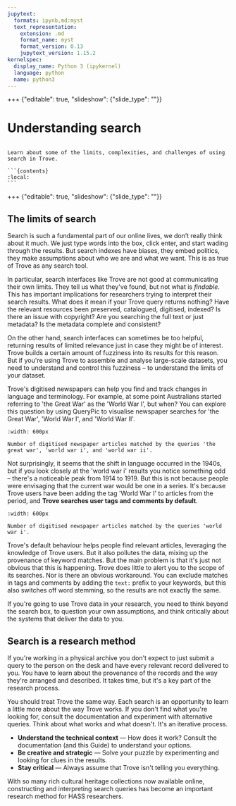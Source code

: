 ```yaml
---
jupytext:
  formats: ipynb,md:myst
  text_representation:
    extension: .md
    format_name: myst
    format_version: 0.13
    jupytext_version: 1.15.2
kernelspec:
  display_name: Python 3 (ipykernel)
  language: python
  name: python3
---
```


+++ {"editable": true, "slideshow": {"slide_type": ""}}

# Understanding search

````{card} On this page

Learn about some of the limits, complexities, and challenges of using search in Trove.

```{contents}
:local:
```
````

+++ {"editable": true, "slideshow": {"slide_type": ""}}

## The limits of search

Search is such a fundamental part of our online lives, we don’t really think about it much. We just type words into the box, click enter, and start wading through the results. But search indexes have biases, they embed politics, they make assumptions about who we are and what we want. This is as true of Trove as any search tool.

In particular, search interfaces like Trove are not good at communicating their own limits. They tell us what they've found, but not what is *findable*. This has important implications for researchers trying to interpret their search results. What does it mean if your Trove query returns nothing? Have the relevant resources been preserved, catalogued, digitised, indexed? Is there an issue with copyright? Are you searching the full text or just metadata? Is the metadata complete and consistent?

On the other hand, search interfaces can sometimes be too helpful, returning results of limited relevance just in case they might be of interest. Trove builds a certain amount of fuzziness into its results for this reason. But if you're using Trove to assemble and analyse large-scale datasets, you need to understand and control this fuzziness – to understand the limits of your dataset.

Trove's digitised newspapers can help you find and track changes in language and terminology. For example, at some point Australians started referring to 'the Great War' as the 'World War I', but when? You can explore this question by using QueryPic to visualise newspaper searches for 'the Great War', 'World War I', and 'World War II'.

```{figure} /images/qp-wwi.png
:width: 600px

Number of digitised newspaper articles matched by the queries 'the great war', 'world war i', and 'world war ii'.
```

Not surprisingly, it seems that the shift in language occurred in the 1940s, but if you look closely at the 'world war i' results you notice something odd – there's a noticeable peak from 1914 to 1919. But this is not because people were envisaging that the current war would be one in a series. It's because Trove users have been adding the tag 'World War I' to articles from the period, and **Trove searches user tags and comments by default**.

```{figure} /images/qp-wwi-only.png
:width: 600px

Number of digitised newspaper articles matched by the queries 'world war i'.
```

Trove's default behaviour helps people find relevant articles, leveraging the knowledge of Trove users. But it also pollutes the data, mixing up the provenance of keyword matches. But the main problem is that it's just not obvious that this is happening. Trove does little to alert you to the scope of its searches. Nor is there an obvious workaround. You can exclude matches in tags and comments by adding the `text:` prefix to your keywords, but this also switches off word stemming, so the results are not exactly the same.

If you're going to use Trove data in your research, you need to think beyond the search box, to question your own assumptions, and think critically about the systems that deliver the data to you.

## Search is a research method

If you're working in a physical archive you don't expect to just submit a query to the person on the desk and have every relevant record delivered to you. You have to learn about the provenance of the records and the way they're arranged and described. It takes time, but it's a key part of the research process.

You should treat Trove the same way. Each search is an opportunity to learn a little more about the way Trove works. If you don't find what you're looking for, consult the documentation and experiment with alternative queries. Think about what works and what doesn't. It's an iterative process.

- **Understand the technical context** — How does it work? Consult the documentation (and this Guide) to understand your options.
- **Be creative and strategic** — Solve your puzzle by experimenting and looking for clues in the results.
- **Stay critical** — Always assume that Trove isn't telling you everything.

With so many rich cultural heritage collections now available online, constructing and interpreting search queries has become an important research method for HASS researchers.
